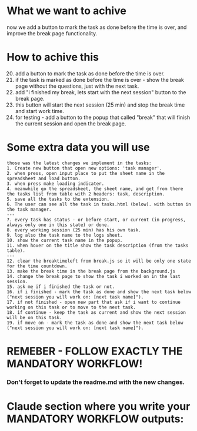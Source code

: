 # What we want to achive
now we add a button to mark the task as done before the time is over, and improve the break page functionality.

# How to achive this

20. add a button to mark the task as done before the time is over.
21. if the task is marked as done before the time is over - show the break page without the questions, just with the next task.
22. add "i finished my break, lets start with the next session" button to the break page.
23. this button will start the next session (25 min) and stop the break time and start work time.
24. for testing - add a button to the popup that called "break" that will finish the current session and open the break page.

# Some extra data you will use
```
those was the latest changes we implement in the tasks:
1. Create new button that open new options: 'task manager'.
2. when press, open input place to put the sheet name in the spreadsheet and load button.
3. when press make loading indicater.
4. meanwhile go the spreadsheet, the sheet name, and get from there the tasks list from table with 2 headers: task, description.
5. save all the tasks to the extension.
6. The user can see all the task in tasks.html (below). with button in the task manager.
---
7. every task has status - or before start, or current (in progress, always only one in this state) or done.
8. every working session (25 min) has his own task.
9. log also the task name to the logs sheet.
10. show the current task name in the popup.
11. when hover on the title show the task description (from the tasks table).
---
12. clear the breaktimeleft from break.js so it will be only one state for the time countdown.
13. make the break time in the break page from the background.js
14. change the break page to show the task i worked on in the last session.
15. ask me if i finished the task or not.
16. if i finished - mark the task as done and show the next task below ("next session you will work on: [next task name]").
17. if not finished - open new part that ask if i want to continue working on this task or to move to the next task.
18. if continue - keep the task as current and show the next session will be on this task.
19. if move on - mark the task as done and show the next task below ("next session you will work on: [next task name]").
```

# REMEBER - FOLLOW EXACTLY THE MANDATORY WORKFLOW!
### Don't forget to update the readme.md with the new changes.

# Claude section where you write your MANDATORY WORKFLOW outputs: